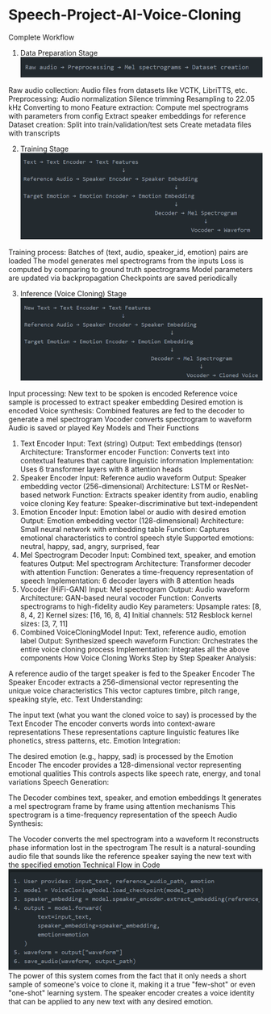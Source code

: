 # Speech-Project-AI-Voice-Cloning


Complete Workflow
1. Data Preparation Stage
![flowchart 1](image.png)

Raw audio collection: Audio files from datasets like VCTK, LibriTTS, etc.
Preprocessing:
Audio normalization
Silence trimming
Resampling to 22.05 kHz
Converting to mono
Feature extraction:
Compute mel spectrograms with parameters from config
Extract speaker embeddings for reference
Dataset creation:
Split into train/validation/test sets
Create metadata files with transcripts

2. Training Stage
![alt text](image-1.png)

Training process:
Batches of (text, audio, speaker_id, emotion) pairs are loaded
The model generates mel spectrograms from the inputs
Loss is computed by comparing to ground truth spectrograms
Model parameters are updated via backpropagation
Checkpoints are saved periodically

3. Inference (Voice Cloning) Stage
![alt text](image-2.png)

Input processing:
New text to be spoken is encoded
Reference voice sample is processed to extract speaker embedding
Desired emotion is encoded
Voice synthesis:
Combined features are fed to the decoder to generate a mel spectrogram
Vocoder converts spectrogram to waveform
Audio is saved or played
Key Models and Their Functions
1. Text Encoder
Input: Text (string)
Output: Text embeddings (tensor)
Architecture: Transformer encoder
Function: Converts text into contextual features that capture linguistic information
Implementation: Uses 6 transformer layers with 8 attention heads
2. Speaker Encoder
Input: Reference audio waveform
Output: Speaker embedding vector (256-dimensional)
Architecture: LSTM or ResNet-based network
Function: Extracts speaker identity from audio, enabling voice cloning
Key feature: Speaker-discriminative but text-independent
3. Emotion Encoder
Input: Emotion label or audio with desired emotion
Output: Emotion embedding vector (128-dimensional)
Architecture: Small neural network with embedding table
Function: Captures emotional characteristics to control speech style
Supported emotions: neutral, happy, sad, angry, surprised, fear
4. Mel Spectrogram Decoder
Input: Combined text, speaker, and emotion features
Output: Mel spectrogram
Architecture: Transformer decoder with attention
Function: Generates a time-frequency representation of speech
Implementation: 6 decoder layers with 8 attention heads
5. Vocoder (HiFi-GAN)
Input: Mel spectrogram
Output: Audio waveform
Architecture: GAN-based neural vocoder
Function: Converts spectrograms to high-fidelity audio
Key parameters:
Upsample rates: [8, 8, 4, 2]
Kernel sizes: [16, 16, 8, 4]
Initial channels: 512
Resblock kernel sizes: [3, 7, 11]
6. Combined VoiceCloningModel
Input: Text, reference audio, emotion label
Output: Synthesized speech waveform
Function: Orchestrates the entire voice cloning process
Implementation: Integrates all the above components
How Voice Cloning Works Step by Step
Speaker Analysis:

A reference audio of the target speaker is fed to the Speaker Encoder
The Speaker Encoder extracts a 256-dimensional vector representing the unique voice characteristics
This vector captures timbre, pitch range, speaking style, etc.
Text Understanding:

The input text (what you want the cloned voice to say) is processed by the Text Encoder
The encoder converts words into context-aware representations
These representations capture linguistic features like phonetics, stress patterns, etc.
Emotion Integration:

The desired emotion (e.g., happy, sad) is processed by the Emotion Encoder
The encoder provides a 128-dimensional vector representing emotional qualities
This controls aspects like speech rate, energy, and tonal variations
Speech Generation:

The Decoder combines text, speaker, and emotion embeddings
It generates a mel spectrogram frame by frame using attention mechanisms
This spectrogram is a time-frequency representation of the speech
Audio Synthesis:

The Vocoder converts the mel spectrogram into a waveform
It reconstructs phase information lost in the spectrogram
The result is a natural-sounding audio file that sounds like the reference speaker saying the new text with the specified emotion
Technical Flow in Code
![alt text](image-3.png)
The power of this system comes from the fact that it only needs a short sample of someone's voice to clone it, making it a true "few-shot" or even "one-shot" learning system. The speaker encoder creates a voice identity that can be applied to any new text with any desired emotion.

